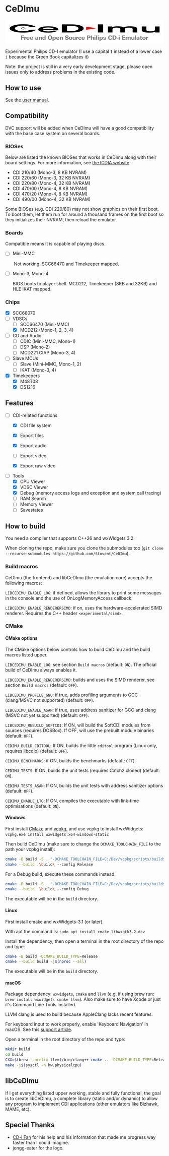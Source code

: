 # CeDImu

![CeDImu concept by jongg-eater](https://raw.githubusercontent.com/Stovent/CeDImu/master/resources/CeDImu-concept.png "CeDImu concept by jongg-eater")

Experimental Philips CD-I emulator
(I use a capital `I` instead of a lower case `i` because the Green Book capitalizes it)

Note: the project is still in a very early development stage, please open issues only to address problems in the existing code.

## How to use

See the [user manual](https://github.com/Stovent/CeDImu/blob/master/MANUAL.md).

## Compatibility

DVC support will be added when CeDImu will have a good compatibility with the base case system on several boards.

### BIOSes

Below are listed the known BIOSes that works in CeDImu along with their board settings. For more information, see [the ICDIA website](http://icdia.co.uk/players/comparison.html "icdia.co.uk").

- CDI 210/40 (Mono-3, 8 KB NVRAM)
- CDI 220/60 (Mono-3, 32 KB NVRAM)
- CDI 220/80 (Mono-4, 32 KB NVRAM)
- CDI 470/00 (Mono-4, 8 KB NVRAM)
- CDI 470/20 (Mono-4, 8 KB NVRAM)
- CDI 490/00 (Mono-4, 32 KB NVRAM)

Some BIOSes (e.g. CDI 220/80) may not show graphics on their first boot. To boot them, let them run for around a thousand frames on the first boot so they initializes their NVRAM, then reload the emulator.

### Boards

Compatible means it is capable of playing discs.

- [ ] Mini-MMC

  ​	Not working. SCC66470 and Timekeeper mapped.

- [ ] Mono-3, Mono-4

  BIOS boots to player shell. MCD212, Timekeeper (8KB and 32KB) and HLE IKAT mapped.

### Chips

- [x] SCC68070
- [ ] VDSCs
  - [ ] SCC66470 (Mini-MMC)
  - [x] MCD212 (Mono-1, 2, 3, 4)
- [ ] CD and Audio
  - [ ] CDIC (Mini-MMC, Mono-1)
  - [ ] DSP (Mono-2)
  - [ ] MCD221 CIAP (Mono-3, 4)
- [ ] Slave MCUs
  - [ ] Slave (Mini-MMC, Mono-1, 2)
  - [ ] IKAT (Mono-3, 4)
- [x] Timekeepers
  - [x] M48T08
  - [x] DS1216

## Features

- [ ] CDI-related functions
  - [x] CDI file system
  - [x] Export files
  - [x] Export audio
  - [ ] Export video
  - [x] Export raw video



- [ ] Tools
  - [x] CPU Viewer
  - [x] VDSC Viewer
  - [x] Debug (memory access logs and exception and system call tracing)
  - [ ] RAM Search
  - [ ] Memory Viewer
  - [ ] Savestates

## How to build

You need a compiler that supports C++26 and wxWidgets 3.2.

When cloning the repo, make sure you clone the submodules too (`git clone --recurse-submodules https://github.com/Stovent/CeDImu`).

### Build macros

CeDImu (the frontend) and libCeDImu (the emulation core) accepts the following macros:

`LIBCEDIMU_ENABLE_LOG`: if defined, allows the library to print some messages in the console and the use of OnLogMemoryAccess callback.

`LIBCEDIMU_ENABLE_RENDERERSIMD`: if on, uses the hardware-accelerated SIMD renderer. Requires the C++ header `<experimental/simd>`.

### CMake

#### CMake options

The CMake options below controls how to build CeDImu and the build macros listed upper.

`LIBCEDIMU_ENABLE_LOG`: see section `Build macros` (default: `ON`). The official build of CeDImu always enables it.

`LIBCEDIMU_ENABLE_RENDERERSIMD`: builds and uses the SIMD renderer, see section `Build macros` (default: `OFF`).

`LIBCEDIMU_PROFILE_GNU`: if true, adds profiling arguments to GCC (clang/MSVC not supported) (default: `OFF`).

`LIBCEDIMU_ENABLE_ASAN`: if true, uses address sanitizer for GCC and clang (MSVC not yet supported) (default: `OFF`).

`LIBCEDIMU_REBUILD_SOFTCDI`: If ON, will build the SoftCDI modules from sources (requires DOSBox). If OFF, will use the prebuilt module binaries (default: `OFF`).

`CEDIMU_BUILD_CDITOOL`: If ON, builds the little `cditool` program (Linux only, requires libcdio) (default: `OFF`).

`CEDIMU_BENCHMARKS`: if ON, builds the benchmarks (default: `OFF`).

`CEDIMU_TESTS`: If ON, builds the unit tests (requires Catch2 cloned) (default: `ON`).

`CEDIMU_TESTS_ASAN`: If ON, builds the unit tests with address sanitizer options (default: `OFF`).

`CEDIMU_ENABLE_LTO`: If ON, compiles the executable with link-time optimisations (default: `ON`).

#### Windows

First install [CMake](https://cmake.org/download/) and [vcpkg](https://github.com/microsoft/vcpkg/), and use vcpkg to install wxWidgets: `vcpkg.exe install wxwidgets:x64-windows-static`

Then build CeDImu (make sure to change the `DCMAKE_TOOLCHAIN_FILE` to the path your vcpkg install):
```sh
cmake -B build -S . "-DCMAKE_TOOLCHAIN_FILE=C:/Dev/vcpkg/scripts/buildsystems/vcpkg.cmake" "-DVCPKG_TARGET_TRIPLET=x64-windows-static" -DCMAKE_BUILD_TYPE=Release -DCMAKE_CONFIGURATION_TYPES=Release -DCMAKE_MSVC_RUNTIME_LIBRARY=MultiThreaded
cmake --build .\build\ --config Release
```

For a Debug build, execute these commands instead:
```sh
cmake -B build -S . "-DCMAKE_TOOLCHAIN_FILE=C:/Dev/vcpkg/scripts/buildsystems/vcpkg.cmake" "-DVCPKG_TARGET_TRIPLET=x64-windows-static" -DCMAKE_BUILD_TYPE=Debug -DCMAKE_CONFIGURATION_TYPES=Debug -DCMAKE_MSVC_RUNTIME_LIBRARY=MultiThreadedDebug
cmake --build .\build\ --config Debug
```

The executable will be in the `build` directory.

#### Linux

First install cmake and wxWidgets-3.1 (or later).

With apt the command is: `sudo apt install cmake libwxgtk3.2-dev`

Install the dependency, then open a terminal in the root directory of the repo and type:

```sh
cmake -B build -DCMAKE_BUILD_TYPE=Release
cmake --build build -j$(nproc --all)
```

The executable will be in the `build` directory.

#### macOS

Package dependency: `wxwidgets`, `cmake` and `llvm` (e.g. if using brew run: `brew install wxwidgets cmake llvm`). Also make sure to have Xcode or just it's Command Line Tools installed.

LLVM clang is used to build because AppleClang lacks recent features.

For keyboard input to work properly, enable 'Keyboard Navigation' in macOS. See this [support article](https://support.apple.com/en-us/HT204434#fullkeyboard).

Open a terminal in the root directory of the repo and type:

```sh
mkdir build
cd build
CXX=$(brew --prefix llvm)/bin/clang++ cmake .. -DCMAKE_BUILD_TYPE=Release
make -j$(sysctl -n hw.physicalcpu)
```

## libCeDImu

If I get everything listed upper working, stable and fully functional, the goal is to create libCeDImu, a complete library (static and/or dynamic) to allow any program to implement CDI applications (other emulators like Bizhawk, MAME, etc).

## Special Thanks

- [CD-i Fan](https://www.cdiemu.org/) for his help and his information that made me progress way faster than I could imagine.
- jongg-eater for the logo.
